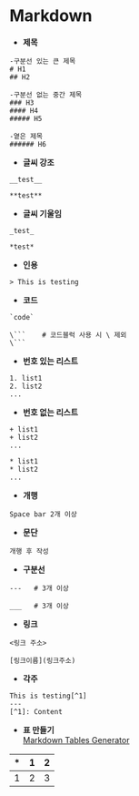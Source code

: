 # Markdown
+ __제목__  
```
-구분선 있는 큰 제목
# H1
## H2

-구분선 없는 중간 제목
### H3
#### H4
##### H5

-옅은 제목
###### H6
```
+ __글씨 강조__  
```
__test__

**test**
```
+ __글씨 기울임__  
```
_test_

*test*
```
+ __인용__  
```
> This is testing
```
+ __코드__  
```
`code`

\```    # 코드블럭 사용 시 \ 제외
\```
```
+ __번호 있는 리스트__  
```
1. list1
2. list2
...
```
+ __번호 없는 리스트__  
```
+ list1
+ list2
...

* list1
* list2
...
```
+ __개행__  
```
Space bar 2개 이상
```
+ __문단__  
```
개행 후 작성
```
+ __구분선__  
```
---   # 3개 이상

___   # 3개 이상
```
+ __링크__  
```
<링크 주소>

[링크이름](링크주소)
```
+ __각주__  
```
This is testing[^1]
---
[^1]: Content
```
+ __표 만들기__  
[Markdown Tables Generator](http://www.tablesgenerator.com/markdown_tables)  

| * | 1 | 2 |  
|---|---|---|  
| 1 | 2 | 3 |
